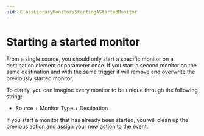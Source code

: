 ```yaml
---
uid: ClassLibraryMonitorsStartingAStartedMonitor
---
```


# Starting a started monitor

From a single source, you should only start a specific monitor on a destination element or parameter once. If you start a second monitor on the same destination and with the same trigger it will remove and overwrite the previously started monitor.

To clarify, you can imagine every monitor to be unique through the following string:

- Source + Monitor Type + Destination

If you start a monitor that has already been started, you will clean up the previous action and assign your new action to the event.
